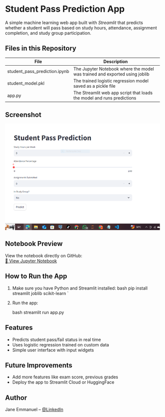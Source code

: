 # Student Pass Prediction App

A simple machine learning web app built with *Streamlit* that predicts whether a student will pass based on study hours, attendance, assignment completion, and study group participation.

## Files in this Repository

| File | Description |
|------|-------------|
| student_pass_prediction.ipynb | The Jupyter Notebook where the model was trained and exported using joblib |
| student_model.pkl | The trained logistic regression model saved as a pickle file |
| app.py | The Streamlit web app script that loads the model and runs predictions |


## Screenshot

![App Screenshot](https://github.com/Jane-Emmanuel/student-pass-prediction/blob/main/student_pass_prediction_screenshot.PNG)


## Notebook Preview

View the notebook directly on GitHub:  
[📘 View Jupyter Notebook](https://github.com/Jane-Emmanuel/student-pass-prediction/blob/main/Jane_Emmanuel_student_pass_prediction.ipynb)


## How to Run the App

1. Make sure you have Python and Streamlit installed:
   bash
   pip install streamlit joblib scikit-learn
`

2. Run the app:

   bash
   streamlit run app.py
   

## Features

* Predicts student pass/fail status in real time
* Uses logistic regression trained on custom data
* Simple user interface with input widgets

## Future Improvements

* Add more features like exam score, previous grades
* Deploy the app to Streamlit Cloud or HuggingFace

## Author

Jane Emmanuel – [@LinkedIn](https://www.linkedin.com/in/jane-emmanuel-/)
